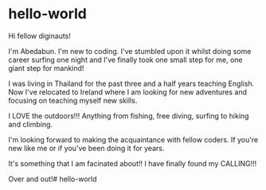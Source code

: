 # hello-world

Hi fellow diginauts!

I'm Abedabun. I'm new to coding. I've stumbled upon it whilst doing some career surfing one night and I've finally took one small step for me, one giant step for mankind!

I was living in Thailand for the past three and a half years teaching English. Now I've relocated to Ireland where I am looking for new adventures and focusing on teaching myself new skills.

I LOVE the outdoors!!! Anything from fishing, free diving, surfing to hiking and climbing.

I'm looking forward to making the acquaintance with fellow coders. If you're new like me or if you've been doing it for years.

It's something that I am facinated about!! I have finally found my CALLING!!!

Over and out!# hello-world
